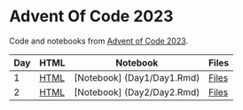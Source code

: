 # Advent Of Code 2023


Code and notebooks from [Advent of Code 2023](https://adventofcode.com/2023).

| Day | HTML | Notebook | Files |
| --- | --- | --- | --- |
| 1 | [HTML](https://exitingbear.github.io/AdventOfCode2023/Day-1.html) | [Notebook] (Day1/Day1.Rmd) | [Files](<Day1>) |
| 2 | [HTML](https://exitingbear.github.io/AdventOfCode2023/Day-2.html) | [Notebook] (Day2/Day2.Rmd) | [Files](<Day2>) |
